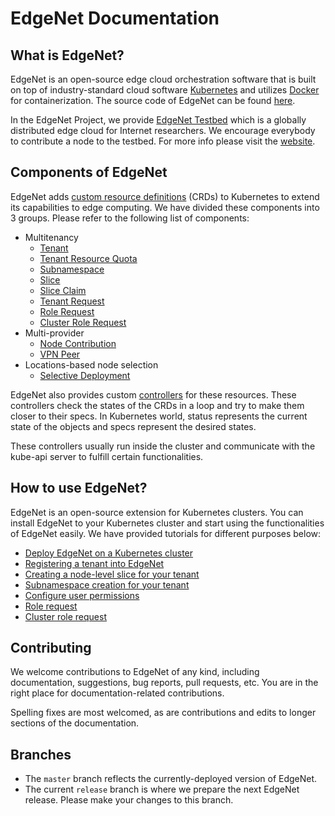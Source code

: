 # EdgeNet Documentation

## What is EdgeNet?
EdgeNet is an open-source edge cloud orchestration software that is built on top of industry-standard cloud software [Kubernetes](https://kubernetes.io/) and utilizes [Docker](https://www.docker.com/) for containerization. The source code of EdgeNet can be found [here](https://github.com/EdgeNet-project/edgenet).

In the EdgeNet Project, we provide [EdgeNet Testbed](https://edge-net.org) which is a globally distributed edge cloud for Internet researchers. We encourage everybody to contribute a node to the testbed. For more info please visit the [website](https://edge-net.org).

## Components of EdgeNet
EdgeNet adds [custom resource definitions](https://kubernetes.io/docs/concepts/extend-kubernetes/api-extension/custom-resources/) (CRDs) to Kubernetes to extend its capabilities to edge computing. We have divided these components into 3 groups. Please refer to the following list of components:
* Multitenancy
    * [Tenant](custom_resources.md#tenant)
    * [Tenant Resource Quota](custom_resources.md#tenant-resource-quota)
    * [Subnamespace](custom_resources.md#subnamespace)
    * [Slice](custom_resources.md#slice)
    * [Slice Claim](custom_resources.md#slice-claim)
    * [Tenant Request](custom_resources.md#tenant-request)
    * [Role Request](custom_resources.md#role-request)
    * [Cluster Role Request](custom_resources.md#cluster-role-request)
* Multi-provider
    * [Node Contribution](custom_resources.md#node-contribution)
    * [VPN Peer](custom_resources.md#vpn-peer)
* Locations-based node selection
    * [Selective Deployment](custom_resources.md#selective-deployment)

EdgeNet also provides custom [controllers](https://kubernetes.io/docs/concepts/architecture/controller/) for these resources. These controllers check the states of the CRDs in a loop and try to make them closer to their specs. In Kubernetes world, status represents the current state of the objects and specs represent the desired states.

These controllers usually run inside the cluster and communicate with the kube-api server to fulfill certain functionalities.

## How to use EdgeNet?
EdgeNet is an open-source extension for Kubernetes clusters. You can install EdgeNet to your Kubernetes cluster and start using the functionalities of EdgeNet easily. We have provided tutorials for different purposes below:

* [Deploy EdgeNet on a Kubernetes cluster](getting_started.md)
* [Registering a tenant into EdgeNet](tenant_registration.md)
* [Creating a node-level slice for your tenant](slice_creation.md)
* [Subnamespace creation for your tenant](subnamespace_creation.md)
* [Configure user permissions](user_permissions.md)
* [Role request](role_request.md)
* [Cluster role request](cluster_role_request.md)

## Contributing

We welcome contributions to EdgeNet of any kind, including documentation, suggestions, bug reports,
pull requests, etc. You are in the right place for documentation-related contributions.
<!-- Also check out our [contribution guide](). --> 

Spelling fixes are most welcomed, as are contributions and edits to longer sections of the documentation.

## Branches

* The `master` branch reflects the currently-deployed version of EdgeNet.
* The current `release` branch is where we prepare the next EdgeNet release. Please make your changes to this branch.
